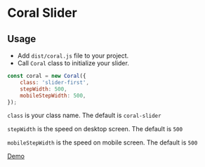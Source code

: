 # Coral Slider

## Usage

* Add ```dist/coral.js``` file to your project.
* Call ```Coral``` class to initialize your slider.

```javascript
const coral = new Coral({
    class: 'slider-first',
    stepWidth: 500,
    mobileStepWidth: 500,
});
```

```class``` is your class name. The default is ```coral-slider```

```stepWidth``` is the speed on desktop screen. The default is ```500```

```mobileStepWidth``` is the speed on mobile screen. The default is ```500```

[Demo](https://coralslider.olive-team.dev)